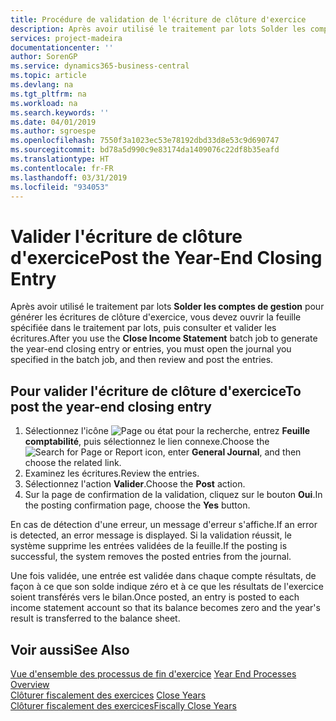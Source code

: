```yaml
---
title: Procédure de validation de l'écriture de clôture d'exercice
description: Après avoir utilisé le traitement par lots Solder les comptes de gestion pour générer les écritures de clôture d'exercice, vous devez ouvrir la feuille spécifiée dans le traitement par lots, puis consulter et valider les écritures.
services: project-madeira
documentationcenter: ''
author: SorenGP
ms.service: dynamics365-business-central
ms.topic: article
ms.devlang: na
ms.tgt_pltfrm: na
ms.workload: na
ms.search.keywords: ''
ms.date: 04/01/2019
ms.author: sgroespe
ms.openlocfilehash: 7550f3a1023ec53e78192dbd33d8e53c9d690747
ms.sourcegitcommit: bd78a5d990c9e83174da1409076c22df8b35eafd
ms.translationtype: HT
ms.contentlocale: fr-FR
ms.lasthandoff: 03/31/2019
ms.locfileid: "934053"
---
```

# <a name="post-the-year-end-closing-entry"></a><span data-ttu-id="cf96a-103">Valider l'écriture de clôture d'exercice</span><span class="sxs-lookup"><span data-stu-id="cf96a-103">Post the Year-End Closing Entry</span></span>
<span data-ttu-id="cf96a-104">Après avoir utilisé le traitement par lots **Solder les comptes de gestion** pour générer les écritures de clôture d'exercice, vous devez ouvrir la feuille spécifiée dans le traitement par lots, puis consulter et valider les écritures.</span><span class="sxs-lookup"><span data-stu-id="cf96a-104">After you use the **Close Income Statement** batch job to generate the year-end closing entry or entries, you must open the journal you specified in the batch job, and then review and post the entries.</span></span>  

## <a name="to-post-the-year-end-closing-entry"></a><span data-ttu-id="cf96a-105">Pour valider l'écriture de clôture d'exercice</span><span class="sxs-lookup"><span data-stu-id="cf96a-105">To post the year-end closing entry</span></span>  

1.  <span data-ttu-id="cf96a-106">Sélectionnez l'icône ![Page ou état pour la recherche](../../media/ui-search/search_small.png "Page ou état pour la recherche"), entrez **Feuille comptabilité**, puis sélectionnez le lien connexe.</span><span class="sxs-lookup"><span data-stu-id="cf96a-106">Choose the ![Search for Page or Report](../../media/ui-search/search_small.png "Search for Page or Report icon") icon, enter **General Journal**, and then choose the related link.</span></span>  
2.  <span data-ttu-id="cf96a-107">Examinez les écritures.</span><span class="sxs-lookup"><span data-stu-id="cf96a-107">Review the entries.</span></span>  
3.  <span data-ttu-id="cf96a-108">Sélectionnez l'action **Valider**.</span><span class="sxs-lookup"><span data-stu-id="cf96a-108">Choose the **Post** action.</span></span>  
4.  <span data-ttu-id="cf96a-109">Sur la page de confirmation de la validation, cliquez sur le bouton **Oui**.</span><span class="sxs-lookup"><span data-stu-id="cf96a-109">In the posting confirmation page, choose the **Yes** button.</span></span>  

<span data-ttu-id="cf96a-110">En cas de détection d'une erreur, un message d'erreur s'affiche.</span><span class="sxs-lookup"><span data-stu-id="cf96a-110">If an error is detected, an error message is displayed.</span></span> <span data-ttu-id="cf96a-111">Si la validation réussit, le système supprime les entrées validées de la feuille.</span><span class="sxs-lookup"><span data-stu-id="cf96a-111">If the posting is successful, the system removes the posted entries from the journal.</span></span>  

<span data-ttu-id="cf96a-112">Une fois validée, une entrée est validée dans chaque compte résultats, de façon à ce que son solde indique zéro et à ce que les résultats de l'exercice soient transférés vers le bilan.</span><span class="sxs-lookup"><span data-stu-id="cf96a-112">Once posted, an entry is posted to each income statement account so that its balance becomes zero and the year's result is transferred to the balance sheet.</span></span>  

## <a name="see-also"></a><span data-ttu-id="cf96a-113">Voir aussi</span><span class="sxs-lookup"><span data-stu-id="cf96a-113">See Also</span></span>  
 <span data-ttu-id="cf96a-114">[Vue d'ensemble des processus de fin d'exercice](year-end-processes-overview.md) </span><span class="sxs-lookup"><span data-stu-id="cf96a-114">[Year End Processes Overview](year-end-processes-overview.md) </span></span>  
 <span data-ttu-id="cf96a-115">[Clôturer fiscalement des exercices](how-to-close-years.md) </span><span class="sxs-lookup"><span data-stu-id="cf96a-115">[Close Years](how-to-close-years.md) </span></span>  
 [<span data-ttu-id="cf96a-116">Clôturer fiscalement des exercices</span><span class="sxs-lookup"><span data-stu-id="cf96a-116">Fiscally Close Years</span></span>](how-to-fiscally-close-years.md)

